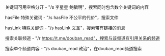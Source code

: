 关键词可用空格分开 - "/s 李星星 鲍毓明"，搜索同时包含数个关键词的内容

hasFile 特殊关键词 - "/s hasFile 不公平的代价"，搜索文件

hasLink 特殊关键词 - "/s hasLink 文革"，搜索带有链接的消息

搜索关联频道 - "/r https://t.me/douban_read"，搜索与该频道有引用关系的频道

搜索单个频道内容 - "/s douban_read 政治"，在douban_read频道搜索
